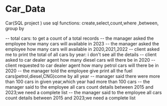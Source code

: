 # Car_Data
Car(SQL project )
use sql functions:
create,select,count,where ,between, group by

-- total cars: to get a count of a total records 
-- the manager asked the employee how many cars will available in 2023 
-- the manager asked the employee how many cars will available in 2020,2021,2022 
-- client asked me to  print the total of all cars by year: i don't see all the details
-- client asked to car dealer agent how many diesel cars will there be in 2020 
-- client requested to car dealer agent how many petrol cars will there be in 2020
-- the manager told the employee give print all the fuel cars(petrol,diesel,CNG)come by all year 
-- manager said there were  more than 100 cars in given year,which year had more than 100 cars 
-- the manager said to the employee all cars count details between 2015 and 2023;we need a complete list 
-- the manager said to the employee all cars count details between 2015 and 2023;we need a complete list 


